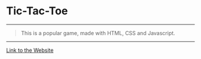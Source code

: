 # Tic-Tac-Toe 

---------------------------------------

> This is a popular game, made with HTML, CSS and Javascript.

---------------------------------------

[Link to the Website](https://goglikooo.github.io/tictactoe/)
